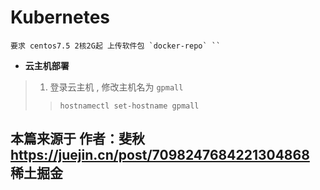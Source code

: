 
# Kubernetes


```
要求 centos7.5 2核2G起 上传软件包 `docker-repo` ``
```

* **云主机部署**

> 1. 登录云主机 , 修改主机名为 `gpmall`
>
> > `hostnamectl set-hostname gpmall`

## 本篇来源于 作者：斐秋 https://juejin.cn/post/7098247684221304868 稀土掘金

